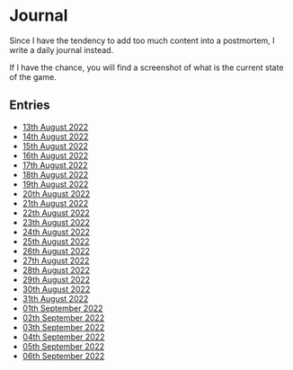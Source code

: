 # Journal

Since I have the tendency to add too much content into a postmortem, I write a
daily journal instead.

If I have the chance, you will find a screenshot of what is the current state
of the game.

## Entries

- [13th August 2022](./2022-08-13.md)
- [14th August 2022](./2022-08-14.md)
- [15th August 2022](./2022-08-15.md)
- [16th August 2022](./2022-08-16.md)
- [17th August 2022](./2022-08-17.md)
- [18th August 2022](./2022-08-18.md)
- [19th August 2022](./2022-08-19.md)
- [20th August 2022](./2022-08-20.md)
- [21th August 2022](./2022-08-21.md)
- [22th August 2022](./2022-08-22.md)
- [23th August 2022](./2022-08-23.md)
- [24th August 2022](./2022-08-24.md)
- [25th August 2022](./2022-08-25.md)
- [26th August 2022](./2022-08-26.md)
- [27th August 2022](./2022-08-27.md)
- [28th August 2022](./2022-08-28.md)
- [29th August 2022](./2022-08-29.md)
- [30th August 2022](./2022-08-30.md)
- [31th August 2022](./2022-08-31.md)
- [01th September 2022](./2022-09-01.md)
- [02th September 2022](./2022-09-02.md)
- [03th September 2022](./2022-09-03.md)
- [04th September 2022](./2022-09-04.md)
- [05th September 2022](./2022-09-05.md)
- [06th September 2022](./2022-09-06.md)
